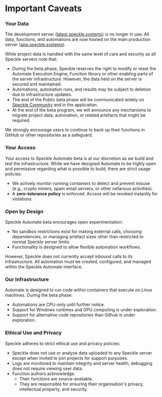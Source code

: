 # Important Caveats

### Your Data

The development server ([latest.speckle.systems](http://latest.speckle.systems)) is no longer in use. All data, functions, and automations are now hosted on the main production server ([app.speckle.systems](https://app.speckle.systems)). 

While project data is handled with the same level of care and security as all Speckle servers note that:
- During the beta phase, Speckle reserves the right to modify or reset the Automate Execution Engine, Function library or other enabling parts of the server infrastructure. However, the data held on the server is secured and maintained.
- Automations, automation runs, and results may be subject to deletion due to infrastructure updates.
- The end of the Public beta phase will be communicated widely on [Speckle Community](httsp://speckle.community) and in the application.
- At the end of the beta program, we will announce any mechanisms to migrate project data, automation, or related artefacts that might be required.  

We strongly encourage users to continue to back up their functions in GitHub or other repositories as a safeguard.

### Your Access

Your access to Speckle Automate beta is at our discretion as we build and test the infrastructure. While we have designed Automate to be highly open and permissive regarding what is possible to build, there are strict usage policies:
- We actively monitor running containers to detect and prevent misuse (e.g., crypto miners, spam email servers, or other nefarious activities).  
- A **zero-tolerance policy** is enforced. Access will be revoked instantly for violations.  

### Open by Design

Speckle Automate beta encourages open experimentation:
- No sandbox restrictions exist for making external calls, choosing dependencies, or managing artefact sizes other than restricted to normal Speckle server limits.
- Functionality is designed to allow flexible automation workflows.  

However, Speckle does not currently accept inbound calls to its infrastructure. All automation must be created, configured, and managed within the Speckle Automate interface.

### Our Infrastructure

Automate is designed to run code within containers that execute on Linux machines. During the beta phase:
- Automations are CPU-only until further notice.  
- Support for Windows runtimes and GPU computing is under exploration.
- Support for alternative code repositories than Github is under exploration.

### Ethical Use and Privacy

Speckle adheres to strict ethical use and privacy policies:
- Speckle does not use or analyse data uploaded to any Speckle server except when invited to join projects for support purposes.  
- Logs are monitored to maintain integrity and server health; debugging does not require viewing user data.  
- Function authors acknowledge:
  - Their functions are source-available.  
  - They are responsible for ensuring their organisation's privacy, intellectual property, and security.  
